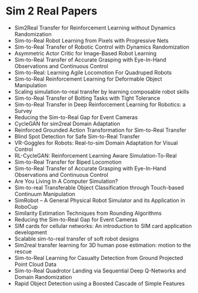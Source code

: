 # Sim 2 Real Papers

<ul>

                             

 <li><a target="_blank" href="https://github.com/manjunath5496/Sim-2-Real-Papers/blob/master/s(1).pdf" style="text-decoration:none;">Sim2Real Transfer for Reinforcement Learning without Dynamics Randomization</a></li>

 <li><a target="_blank" href="https://github.com/manjunath5496/Sim-2-Real-Papers/blob/master/s(2).pdf" style="text-decoration:none;">Sim-to-Real Robot Learning from Pixels with
Progressive Nets</a></li>

<li><a target="_blank" href="https://github.com/manjunath5496/Sim-2-Real-Papers/blob/master/s(3).pdf" style="text-decoration:none;">Sim-to-Real Transfer of Robotic Control with Dynamics Randomization</a></li>
 <li><a target="_blank" href="https://github.com/manjunath5496/Sim-2-Real-Papers/blob/master/s(4).pdf" style="text-decoration:none;">Asymmetric Actor Critic for Image-Based Robot Learning</a></li>                              
<li><a target="_blank" href="https://github.com/manjunath5496/Sim-2-Real-Papers/blob/master/s(5).pdf" style="text-decoration:none;">Sim-to-Real Transfer of Accurate Grasping with Eye-In-Hand Observations and Continuous Control</a></li>
<li><a target="_blank" href="https://github.com/manjunath5496/Sim-2-Real-Papers/blob/master/s(6).pdf" style="text-decoration:none;">Sim-to-Real: Learning Agile Locomotion For
Quadruped Robots</a></li>
 <li><a target="_blank" href="https://github.com/manjunath5496/Sim-2-Real-Papers/blob/master/s(7).pdf" style="text-decoration:none;">Sim-to-Real Reinforcement Learning for
Deformable Object Manipulation</a></li>

 <li><a target="_blank" href="https://github.com/manjunath5496/Sim-2-Real-Papers/blob/master/s(8).pdf" style="text-decoration:none;"> Scaling simulation-to-real transfer by learning composable robot skills </a></li>
   <li><a target="_blank" href="https://github.com/manjunath5496/Sim-2-Real-Papers/blob/master/s(9).pdf" style="text-decoration:none;">Sim-to-Real Transfer of Bolting Tasks with Tight Tolerance</a></li>
  
   
 <li><a target="_blank" href="https://github.com/manjunath5496/Sim-2-Real-Papers/blob/master/s(10).pdf" style="text-decoration:none;">Sim-to-Real Transfer in Deep Reinforcement
Learning for Robotics: a Survey </a></li>                              
<li><a target="_blank" href="https://github.com/manjunath5496/Sim-2-Real-Papers/blob/master/s(11).pdf" style="text-decoration:none;">Reducing the Sim-to-Real Gap for Event
Cameras</a></li>
<li><a target="_blank" href="https://github.com/manjunath5496/Sim-2-Real-Papers/blob/master/s(12).pdf" style="text-decoration:none;">CycleGAN for sim2real Domain Adaptation</a></li>
<li><a target="_blank" href="https://github.com/manjunath5496/Sim-2-Real-Papers/blob/master/s(13).pdf" style="text-decoration:none;">Reinforced Grounded Action Transformation for Sim-to-Real Transfer</a></li>

<li><a target="_blank" href="https://github.com/manjunath5496/Sim-2-Real-Papers/blob/master/s(14).pdf" style="text-decoration:none;">Blind Spot Detection for Safe Sim-to-Real Transfer</a></li>
                              
<li><a target="_blank" href="https://github.com/manjunath5496/Sim-2-Real-Papers/blob/master/s(15).pdf" style="text-decoration:none;">VR-Goggles for Robots:
Real-to-sim Domain Adaptation for Visual Control</a></li>

<li><a target="_blank" href="https://github.com/manjunath5496/Sim-2-Real-Papers/blob/master/s(16).pdf" style="text-decoration:none;">RL-CycleGAN: Reinforcement Learning Aware Simulation-To-Real</a></li>

  <li><a target="_blank" href="https://github.com/manjunath5496/Sim-2-Real-Papers/blob/master/s(17).pdf" style="text-decoration:none;">Sim-to-Real Transfer for Biped Locomotion</a></li>   
  
<li><a target="_blank" href="https://github.com/manjunath5496/Sim-2-Real-Papers/blob/master/s(18).pdf" style="text-decoration:none;">Sim-to-Real Transfer of Accurate Grasping with Eye-In-Hand Observations and Continuous Control</a></li> 

  
<li><a target="_blank" href="https://github.com/manjunath5496/Sim-2-Real-Papers/blob/master/s(19).pdf" style="text-decoration:none;">Are You Living In A Computer Simulation?</a></li> 

<li><a target="_blank" href="https://github.com/manjunath5496/Sim-2-Real-Papers/blob/master/s(20).pdf" style="text-decoration:none;">Sim-to-real Transferable Object Classification through Touch-based Continuum Manipulation</a></li>

<li><a target="_blank" href="https://github.com/manjunath5496/Sim-2-Real-Papers/blob/master/s(21).pdf" style="text-decoration:none;">SimRobot – A General Physical Robot
Simulator and its Application in RoboCup</a></li>
<li><a target="_blank" href="https://github.com/manjunath5496/Sim-2-Real-Papers/blob/master/s(22).pdf" style="text-decoration:none;">Similarity Estimation Techniques from Rounding Algorithms</a></li> 
 <li><a target="_blank" href="https://github.com/manjunath5496/Sim-2-Real-Papers/blob/master/s(23).pdf" style="text-decoration:none;">Reducing the Sim-to-Real Gap for Event Cameras</a></li> 
 

   <li><a target="_blank" href="https://github.com/manjunath5496/Sim-2-Real-Papers/blob/master/s(24).pdf" style="text-decoration:none;">SIM cards for cellular networks: 
An introduction to SIM card application development</a></li>
 
   <li><a target="_blank" href="https://github.com/manjunath5496/Sim-2-Real-Papers/blob/master/s(25).pdf" style="text-decoration:none;">Scalable sim-to-real transfer of soft robot designs</a></li>                              
 <li><a target="_blank" href="https://github.com/manjunath5496/Sim-2-Real-Papers/blob/master/s(26).pdf" style="text-decoration:none;">Sim2real transfer learning for 3D human pose estimation: motion to the rescue</a></li>
 <li><a target="_blank" href="https://github.com/manjunath5496/Sim-2-Real-Papers/blob/master/s(27).pdf" style="text-decoration:none;">Sim-to-Real Learning for Casualty Detection from Ground Projected Point Cloud Data</a></li>
   
 
   <li><a target="_blank" href="https://github.com/manjunath5496/Sim-2-Real-Papers/blob/master/s(28).pdf" style="text-decoration:none;">Sim-to-Real Quadrotor Landing via Sequential Deep Q-Networks and Domain Randomization</a></li>
 
   <li><a target="_blank" href="https://github.com/manjunath5496/Sim-2-Real-Papers/blob/master/s(29).pdf" style="text-decoration:none;">Rapid Object Detection using a Boosted Cascade of Simple Features </a></li>                              

  </ul>
    
    

